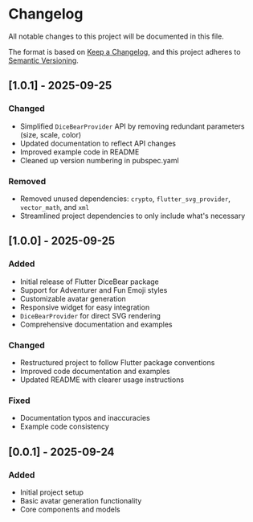 # Changelog
All notable changes to this project will be documented in this file.

The format is based on [Keep a Changelog](https://keepachangelog.com/en/1.0.0/),
and this project adheres to [Semantic Versioning](https://semver.org/spec/v2.0.0.html).

## [1.0.1] - 2025-09-25

### Changed
- Simplified `DiceBearProvider` API by removing redundant parameters (size, scale, color)
- Updated documentation to reflect API changes
- Improved example code in README
- Cleaned up version numbering in pubspec.yaml

### Removed
- Removed unused dependencies: `crypto`, `flutter_svg_provider`, `vector_math`, and `xml`
- Streamlined project dependencies to only include what's necessary

## [1.0.0] - 2025-09-25

### Added
- Initial release of Flutter DiceBear package
- Support for Adventurer and Fun Emoji styles
- Customizable avatar generation
- Responsive widget for easy integration
- `DiceBearProvider` for direct SVG rendering
- Comprehensive documentation and examples

### Changed
- Restructured project to follow Flutter package conventions
- Improved code documentation and examples
- Updated README with clearer usage instructions

### Fixed
- Documentation typos and inaccuracies
- Example code consistency

## [0.0.1] - 2025-09-24

### Added
- Initial project setup
- Basic avatar generation functionality
- Core components and models

